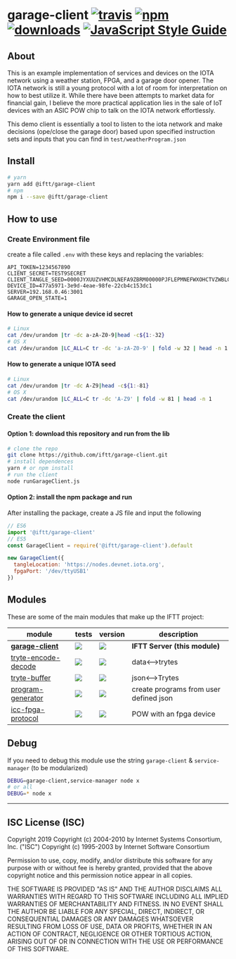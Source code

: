 # garage-client [![travis][travis-image]][travis-url] [![npm][npm-image]][npm-url] [![downloads][downloads-image]][downloads-url] [![JavaScript Style Guide](https://img.shields.io/badge/code_style-standard-brightgreen.svg)](https://standardjs.com)

[travis-image]: https://travis-ci.org/iftt/garage-client.svg?branch=master
[travis-url]: https://travis-ci.org/iftt/garage-client
[npm-image]: https://img.shields.io/npm/v/@iftt/garage-client.svg
[npm-url]: https://npmjs.org/package/@iftt/garage-client
[downloads-image]: https://img.shields.io/npm/dm/@iftt/garage-client.svg
[downloads-url]: https://www.npmjs.com/package/@iftt/garage-client

## About

This is an example implementation of services and devices on the IOTA network using a weather station, FPGA, and a garage door opener. The IOTA network is still a young protocol with a lot of room for interpretation on how to best utilize it. While there have been attempts to market data for financial gain, I believe the more practical application lies in the sale of IoT devices with an ASIC POW chip to talk on the IOTA network effortlessly.

This demo client is essentially a tool to listen to the iota network and make decisions (ope/close the garage door) based upon specified instruction sets and inputs that you can find in `test/weatherProgram.json`

## Install
```sh
# yarn
yarn add @iftt/garage-client
# npm
npm i --save @iftt/garage-client
```

## How to use

### Create Environment file
create a file called `.env` with these keys and replacing the variables:
```
API_TOKEN=1234567890
CLIENT_SECRET=TEST9SECRET
CLIENT_TANGLE_SEED=0000JYXUUZVHMCDLNEFA9ZBRM00000PJFLEPMNEFWXOHCTVZWBLCLE9HUOLYLWS9NMJDOKQMOKINXQA
DEVICE_ID=477a5971-3e9d-4eae-98fe-22cb4c153dc1
SERVER=192.168.0.46:3001
GARAGE_OPEN_STATE=1
```

#### How to generate a unique device id secret
```sh
# Linux
cat /dev/urandom |tr -dc a-zA-Z0-9|head -c${1:-32}
# OS X
cat /dev/urandom |LC_ALL=C tr -dc 'a-zA-Z0-9' | fold -w 32 | head -n 1
```

#### How to generate a unique IOTA seed
```sh
# Linux
cat /dev/urandom |tr -dc A-Z9|head -c${1:-81}
# OS X
cat /dev/urandom |LC_ALL=C tr -dc 'A-Z9' | fold -w 81 | head -n 1
```

### Create the client

#### Option 1: download this repository and run from the lib
```sh
# clone the repo
git clone https://github.com/iftt/garage-client.git
# install dependences
yarn # or npm install
# run the client
node runGarageClient.js
```

#### Option 2: install the npm package and run
After installing the package, create a JS file and input the following
```js
// ES6
import '@iftt/garage-client'
// ES5
const GarageClient = require('@iftt/garage-client').default

new GarageClient({
  tangleLocation: 'https://nodes.devnet.iota.org',
  fpgaPort: '/dev/ttyUSB1'
})
```

## Modules

These are some of the main modules that make up the IFTT project:

| module | tests | version | description |
|---|---|---|---|
| **[garage-client][garage-client]** | [![][garage-client-ti]][garage-client-tu] | [![][garage-client-ni]][garage-client-nu] | **IFTT Server (this module)**
| [tryte-encode-decode][tryte-encode-decode] | [![][tryte-encode-decode-ti]][tryte-encode-decode-tu] | [![][tryte-encode-decode-ni]][tryte-encode-decode-nu] | data<-->trytes
| [tryte-buffer][tryte-buffer] | [![][tryte-buffer-ti]][tryte-buffer-tu] | [![][tryte-buffer-ni]][tryte-buffer-nu] | json<-->Trytes
| [program-generator][program-generator] | [![][program-generator-ti]][program-generator-tu] | [![][program-generator-ni]][program-generator-nu] | create programs from user defined json
| [icc-fpga-protocol][icc-fpga-protocol] | [![][icc-fpga-protocol-ti]][icc-fpga-protocol-tu] | [![][icc-fpga-protocol-ni]][icc-fpga-protocol-nu] | POW with an fpga device

[garage-client]: https://github.com/iftt/garage-client
[garage-client-ti]: https://travis-ci.org/iftt/garage-client.svg?branch=master
[garage-client-tu]: https://travis-ci.org/iftt/garage-client
[garage-client-ni]: https://img.shields.io/npm/v/@iftt/garage-client.svg
[garage-client-nu]: https://npmjs.org/package/@iftt/garage-client

[tryte-encode-decode]: https://github.com/iftt/tryte-encode-decode
[tryte-encode-decode-ti]: https://travis-ci.org/iftt/tryte-encode-decode.svg?branch=master
[tryte-encode-decode-tu]: https://travis-ci.org/iftt/tryte-encode-decode
[tryte-encode-decode-ni]: https://img.shields.io/npm/v/@iftt/tryte-encode-decode.svg
[tryte-encode-decode-nu]: https://npmjs.org/package/@iftt/tryte-encode-decode

[tryte-buffer]: https://github.com/iftt/tryte-buffer
[tryte-buffer-ti]: https://travis-ci.org/iftt/tryte-buffer.svg?branch=master
[tryte-buffer-tu]: https://travis-ci.org/iftt/tryte-buffer
[tryte-buffer-ni]: https://img.shields.io/npm/v/@iftt/tryte-buffer.svg
[tryte-buffer-nu]: https://npmjs.org/package/@iftt/tryte-buffer

[program-generator]: https://github.com/iftt/program-generator
[program-generator-ti]: https://travis-ci.org/iftt/program-generator.svg?branch=master
[program-generator-tu]: https://travis-ci.org/iftt/program-generator
[program-generator-ni]: https://img.shields.io/npm/v/@iftt/program-generator.svg
[program-generator-nu]: https://npmjs.org/package/@iftt/program-generator

[icc-fpga-protocol]: https://github.com/iftt/icc-fpga-protocol
[icc-fpga-protocol-ti]: https://travis-ci.org/iftt/icc-fpga-protocol.svg?branch=master
[icc-fpga-protocol-tu]: https://travis-ci.org/iftt/icc-fpga-protocol
[icc-fpga-protocol-ni]: https://img.shields.io/npm/v/@iftt/icc-fpga-protocol.svg
[icc-fpga-protocol-nu]: https://npmjs.org/package/@iftt/icc-fpga-protocol


## Debug
If you need to debug this module use the string `garage-client` & `service-manager` (to be modularized)
```sh
DEBUG=garage-client,service-manager node x
# or all
DEBUG=* node x
```
---

## ISC License (ISC)

Copyright 2019 <IFTT>
Copyright (c) 2004-2010 by Internet Systems Consortium, Inc. ("ISC")
Copyright (c) 1995-2003 by Internet Software Consortium

Permission to use, copy, modify, and/or distribute this software for any purpose with or without fee is hereby granted, provided that the above copyright notice and this permission notice appear in all copies.

THE SOFTWARE IS PROVIDED "AS IS" AND THE AUTHOR DISCLAIMS ALL WARRANTIES WITH REGARD TO THIS SOFTWARE INCLUDING ALL IMPLIED WARRANTIES OF MERCHANTABILITY AND FITNESS. IN NO EVENT SHALL THE AUTHOR BE LIABLE FOR ANY SPECIAL, DIRECT, INDIRECT, OR CONSEQUENTIAL DAMAGES OR ANY DAMAGES WHATSOEVER RESULTING FROM LOSS OF USE, DATA OR PROFITS, WHETHER IN AN ACTION OF CONTRACT, NEGLIGENCE OR OTHER TORTIOUS ACTION, ARISING OUT OF OR IN CONNECTION WITH THE USE OR PERFORMANCE OF THIS SOFTWARE.
